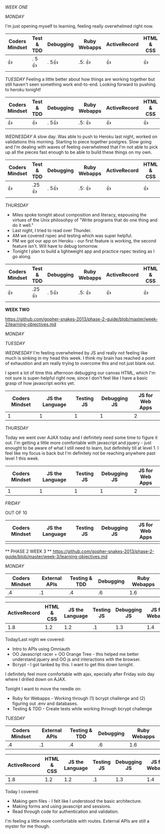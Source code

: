 *WEEK ONE*

*MONDAY*

I'm just opening myself to learning, feeling really overwhelmed right now. 


| Coders Mindset| Test & TDD    | Debugging  | Ruby Webapps | ActiveRecord | HTML & CSS  |
| ------------- |---------------| -----------|--------------|--------------| ------------|
| :+1:          | . 5:+1:       |. 5:+1:     |.5:  :+1:     |    :+1:       | :+1:        |


*TUESDAY*
Feeling a little better about how things are working together but still haven't seen something work end-to-end. 
Looking forward to pushing to heroku tonight! 



| Coders Mindset| Test & TDD    | Debugging  | Ruby Webapps | ActiveRecord | HTML & CSS  |
| ------------- |---------------| -----------|--------------|--------------| ------------|
| :+1:          | :+1:          |. 5:+1:     |.5:  :+1:     |    :+1:      | :+1:        |





*WEDNESDAY*
A slow day. Was able to push to Heroku last night, worked on validations this morning. Starting to
piece together postgres. Slow going and I'm dealing with waves of feeling overwhelmed that I'm not able to pick up 
all the pieces fast enough to be able to build these things on my own. 


| Coders Mindset| Test & TDD    | Debugging  | Ruby Webapps | ActiveRecord | HTML & CSS  |
| ------------- |---------------| -----------|--------------|--------------| ------------|
| :+1:          | .25:+1:          |. 5:+1:     |.5:  :+1:     |    :+1:      | :+1:     |



*THURSDAY*
- Miles spoke tonight about composition and literacy, espousing the virtues of the Unix philosohpy of
"Write programs that do one thing and do it well." 
- Last night, I tried to read over Thunder. 
- AM we covered rspec and testing which was super helpful. 
- PM we got our app on Heroku - our first feature is working, the second feature isn't. Will have to debug tomorrow.
- Tonight I plan to build a lightweight app and practice rspec testing as I go along. 


| Coders Mindset| Test & TDD    | Debugging  | Ruby Webapps | ActiveRecord | HTML & CSS  |
| ------------- |---------------| -----------|--------------|--------------| ------------|
| :+1:          | .25:+1:          |. 5:+1:     |.5:  :+1:     |    :+1:      | :+1:     |





**WEEK TWO**

https://github.com/gopher-snakes-2013/phase-2-guide/blob/master/week-2/learning-objectives.md

*MONDAY*




*TUESDAY*




*WEDNESDAY*
I'm feeling overwhelmed by JS and really not feeling like much is sinking in my head this week. 
I think my brain has reached a point of exhaustion and am really trying to overcome this and not 
just blank out. 

I spent a lot of time this afternoon debugging our canvas HTML, which I'm not sure is super-helpful
right now, since I don't feel like I have a basic grasp of how javascript works yet. 




| Coders Mindset | JS the Language | Testing JS | Debugging JS | JS for Web Apps |
| -------------- | --------------- | ---------- | ------------ | --------------- |
| 1              | 1               | 1          | 1            | 2               |       


*THURSDAY*

Today we went over AJAX today and I definitely need some time to figure it out. I'm getting
a little more comfortable with javascript and jquery - just enought to be aware of 
what I still need to learn, but definitely till at level 1. I feel like my focus is back 
but I'm definitely not be reaching anywhere past level 1 this week.


| Coders Mindset | JS the Language | Testing JS | Debugging JS | JS for Web Apps |
| -------------- | --------------- | ---------- | ------------ | --------------- |
| 1              | 1               | 1          | 1            | 2               |  
                  

*FRIDAY*



OUT OF 10

| Coders Mindset | JS the Language | Testing JS | Debugging JS | JS for Web Apps |
| -------------- | --------------- | ---------- | ------------ | --------------- |
|                |                 |            |              |                 |       


** PHASE 2 WEEK 3 **
https://github.com/gopher-snakes-2013/phase-2-guide/blob/master/week-3/learning-objectives.md

*MONDAY*

| Coders Mindset | External APIs |  Testing & TDD | Debugging | Ruby Webapps |
| -------------- | ------------- |  ------------- | --------- | ------------ |
|   .4           |   .1          |   .4           |   .6      |   1.6        |

| ActiveRecord | HTML & CSS | JS the Language | Testing JS | Debugging JS | JS for Webapps |
| ------------ | ---------- | --------------- | ---------- | ------------ | -------------- |
|   1.8        |  1.2       |   1.2           |    .1      |   1.3        |  1.4           |

Today/Last night we covered: 
* Intro to APIs using Omniauth
* OO Javascript racer + OO Orange Tree - this helped me better understand jquery and OO js and interactions with the browser. 
* Bcrypt - I got tanked by this. I want to get this down tonight. 

I definitely feel more comfortable with ajax, epecially after Friday solo day where I drilled down on AJAX.

Tonight I want to move the needle on:
* Ruby for Webapps - Working through (1) bcrypt challenge and (2) figuring out .env and databases.
* Testing & TDD - Create tests while working through bcrypt challenge


*TUESDAY*

| Coders Mindset | External APIs |  Testing & TDD | Debugging | Ruby Webapps |
| -------------- | ------------- |  ------------- | --------- | ------------ |
|   .4           |   .1          |   .4           |   .6      |   1.6        |

| ActiveRecord | HTML & CSS | JS the Language | Testing JS | Debugging JS | JS for Webapps |
| ------------ | ---------- | --------------- | ---------- | ------------ | -------------- |
|   1.8        |  1.2       |   1.2           |    .1      |   1.3        |  1.4           |


Today I covered: 
* Making gem files - I felt like I understood the basic architecture.
* Making forms and using javascript and sessions.
* Read through code for authentication and validation.

I'm feeling a little more comfortable with routes. External APIs are still a myster for me though. 
